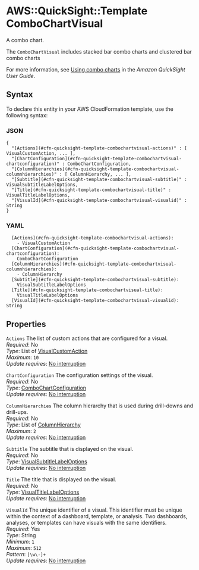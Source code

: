 # AWS::QuickSight::Template ComboChartVisual<a name="aws-properties-quicksight-template-combochartvisual"></a>

A combo chart\.

The `ComboChartVisual` includes stacked bar combo charts and clustered bar combo charts

For more information, see [Using combo charts](https://docs.aws.amazon.com/quicksight/latest/user/combo-charts.html) in the _Amazon QuickSight User Guide_\.

## Syntax<a name="aws-properties-quicksight-template-combochartvisual-syntax"></a>

To declare this entity in your AWS CloudFormation template, use the following syntax:

### JSON<a name="aws-properties-quicksight-template-combochartvisual-syntax.json"></a>

```
{
  "[Actions](#cfn-quicksight-template-combochartvisual-actions)" : [ VisualCustomAction, ... ],
  "[ChartConfiguration](#cfn-quicksight-template-combochartvisual-chartconfiguration)" : ComboChartConfiguration,
  "[ColumnHierarchies](#cfn-quicksight-template-combochartvisual-columnhierarchies)" : [ ColumnHierarchy, ... ],
  "[Subtitle](#cfn-quicksight-template-combochartvisual-subtitle)" : VisualSubtitleLabelOptions,
  "[Title](#cfn-quicksight-template-combochartvisual-title)" : VisualTitleLabelOptions,
  "[VisualId](#cfn-quicksight-template-combochartvisual-visualid)" : String
}
```

### YAML<a name="aws-properties-quicksight-template-combochartvisual-syntax.yaml"></a>

```
  [Actions](#cfn-quicksight-template-combochartvisual-actions):
    - VisualCustomAction
  [ChartConfiguration](#cfn-quicksight-template-combochartvisual-chartconfiguration):
    ComboChartConfiguration
  [ColumnHierarchies](#cfn-quicksight-template-combochartvisual-columnhierarchies):
    - ColumnHierarchy
  [Subtitle](#cfn-quicksight-template-combochartvisual-subtitle):
    VisualSubtitleLabelOptions
  [Title](#cfn-quicksight-template-combochartvisual-title):
    VisualTitleLabelOptions
  [VisualId](#cfn-quicksight-template-combochartvisual-visualid): String
```

## Properties<a name="aws-properties-quicksight-template-combochartvisual-properties"></a>

`Actions` <a name="cfn-quicksight-template-combochartvisual-actions"></a>
The list of custom actions that are configured for a visual\.  
_Required_: No  
_Type_: List of [VisualCustomAction](aws-properties-quicksight-template-visualcustomaction.md)  
_Maximum_: `10`  
_Update requires_: [No interruption](https://docs.aws.amazon.com/AWSCloudFormation/latest/UserGuide/using-cfn-updating-stacks-update-behaviors.html#update-no-interrupt)

`ChartConfiguration` <a name="cfn-quicksight-template-combochartvisual-chartconfiguration"></a>
The configuration settings of the visual\.  
_Required_: No  
_Type_: [ComboChartConfiguration](aws-properties-quicksight-template-combochartconfiguration.md)  
_Update requires_: [No interruption](https://docs.aws.amazon.com/AWSCloudFormation/latest/UserGuide/using-cfn-updating-stacks-update-behaviors.html#update-no-interrupt)

`ColumnHierarchies` <a name="cfn-quicksight-template-combochartvisual-columnhierarchies"></a>
The column hierarchy that is used during drill\-downs and drill\-ups\.  
_Required_: No  
_Type_: List of [ColumnHierarchy](aws-properties-quicksight-template-columnhierarchy.md)  
_Maximum_: `2`  
_Update requires_: [No interruption](https://docs.aws.amazon.com/AWSCloudFormation/latest/UserGuide/using-cfn-updating-stacks-update-behaviors.html#update-no-interrupt)

`Subtitle` <a name="cfn-quicksight-template-combochartvisual-subtitle"></a>
The subtitle that is displayed on the visual\.  
_Required_: No  
_Type_: [VisualSubtitleLabelOptions](aws-properties-quicksight-template-visualsubtitlelabeloptions.md)  
_Update requires_: [No interruption](https://docs.aws.amazon.com/AWSCloudFormation/latest/UserGuide/using-cfn-updating-stacks-update-behaviors.html#update-no-interrupt)

`Title` <a name="cfn-quicksight-template-combochartvisual-title"></a>
The title that is displayed on the visual\.  
_Required_: No  
_Type_: [VisualTitleLabelOptions](aws-properties-quicksight-template-visualtitlelabeloptions.md)  
_Update requires_: [No interruption](https://docs.aws.amazon.com/AWSCloudFormation/latest/UserGuide/using-cfn-updating-stacks-update-behaviors.html#update-no-interrupt)

`VisualId` <a name="cfn-quicksight-template-combochartvisual-visualid"></a>
The unique identifier of a visual\. This identifier must be unique within the context of a dashboard, template, or analysis\. Two dashboards, analyses, or templates can have visuals with the same identifiers\.  
_Required_: Yes  
_Type_: String  
_Minimum_: `1`  
_Maximum_: `512`  
_Pattern_: `[\w\-]+`  
_Update requires_: [No interruption](https://docs.aws.amazon.com/AWSCloudFormation/latest/UserGuide/using-cfn-updating-stacks-update-behaviors.html#update-no-interrupt)
